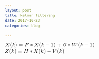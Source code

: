 ```yaml
---
layout: post
title: kalman filtering
date: 2017-10-23
categories: blog

---
```


![Alt text](/assets/1.jpg)  
![Alt text](/assets/2.jpg)
